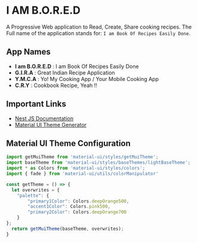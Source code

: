 # I AM B.O.R.E.D

A Progressive Web application to Read, Create, Share cooking recipes. The Full name of the application stands for: `I am Book Of Recipes Easily Done`.

## App Names

- **I am B.O.R.E.D** : I am Book Of Recipes Easily Done
- **G.I.R.A** : Great Indian Recipe Application
- **Y.M.C.A** : Yo! My Cooking App / Your Mobile Cooking App
- **C.R.Y** : Cookbook Recipe, Yeah !!

## Important Links

- [Nest JS Documentation](https://docs.nestjs.com/first-steps)
- [Material UI Theme Generator](https://cimdalli.github.io/mui-theme-generator/)

## Material UI Theme Configuration

```javascript
import getMuiTheme from 'material-ui/styles/getMuiTheme';
import baseTheme from 'material-ui/styles/baseThemes/lightBaseTheme';
import * as Colors from 'material-ui/styles/colors';
import { fade } from 'material-ui/utils/colorManipulator'

const getTheme = () => {
  let overwrites = {
    "palette": {
        "primary1Color": Colors.deepOrange500,
        "accent1Color": Colors.pink500,
        "primary2Color": Colors.deepOrange700
    }
};
  return getMuiTheme(baseTheme, overwrites);
}
```
